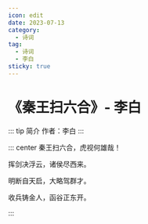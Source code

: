 ```yaml
---
icon: edit
date: 2023-07-13
category:
  - 诗词
tag:
  - 诗词
  - 李白
sticky: true
---
```


# 《秦王扫六合》- 李白

<!-- more -->

::: tip 简介
作者：李白
:::


::: center
秦王扫六合，虎视何雄哉！

挥剑决浮云，诸侯尽西来。

明断自天启，大略驾群才。

收兵铸金人，函谷正东开。

:::